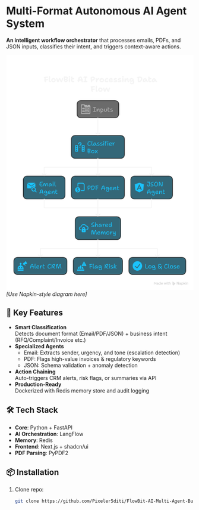 # Multi-Format Autonomous AI Agent System

**An intelligent workflow orchestrator** that processes emails, PDFs, and JSON inputs, classifies their intent, and triggers context-aware actions.

![System Diagram](https://github.com/Pixeler5diti/FlowBit-AI-Multi-Agent-Buisness-Document-Processor/blob/1cdaa201f77dede0703fee5799590c0d95e5a0ca/attached_assets/flowbit%20ai%20demo.png) *[Use Napkin-style diagram here]*

## 🚀 Key Features
- **Smart Classification**  
  Detects document format (Email/PDF/JSON) + business intent (RFQ/Complaint/Invoice etc.)
- **Specialized Agents**  
  - Email: Extracts sender, urgency, and tone (escalation detection)  
  - PDF: Flags high-value invoices & regulatory keywords  
  - JSON: Schema validation + anomaly detection  
- **Action Chaining**  
  Auto-triggers CRM alerts, risk flags, or summaries via API  
- **Production-Ready**  
  Dockerized with Redis memory store and audit logging  

## 🛠️ Tech Stack
- **Core**: Python + FastAPI  
- **AI Orchestration**: LangFlow  
- **Memory**: Redis  
- **Frontend**: Next.js + shadcn/ui  
- **PDF Parsing**: PyPDF2  

## 📦 Installation
1. Clone repo:
   ```bash
   git clone https://github.com/Pixeler5diti/FlowBit-AI-Multi-Agent-Buisness-Document-Processor
   ```
